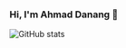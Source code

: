 ### Hi, I'm Ahmad Danang 👋

<!-- <img src="/images/github.png" alt="banner-ahmad-danang"> <br /> -->

![GitHub stats](https://github-readme-stats.vercel.app/api?username=getahmad&show_icons=true) 
<!-- 
![Top Langs](https://github-readme-stats.vercel.app/api/top-langs/?username=getahmad&layout=compact) -->



<!--
**getahmad/getahmad** is a ✨ _special_ ✨ repository because its `README.md` (this file) appears on your GitHub profile.

Here are some ideas to get you started:

- 🔭 I’m currently working on ...
- 🌱 I’m currently learning ...
- 👯 I’m looking to collaborate on ...
- 🤔 I’m looking for help with ...
- 💬 Ask me about ...
- 📫 How to reach me: ...
- 😄 Pronouns: ...
- ⚡ Fun fact: ...
-->
